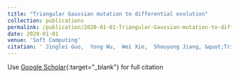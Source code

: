 ```yaml
---
title: "Triangular Gaussian mutation to differential evolution"
collection: publications
permalink: /publication/2020-01-01-Triangular-Gaussian-mutation-to-differential-evolution
date: 2020-01-01
venue: 'Soft Computing'
citation: ' Jinglei Guo,  Yong Wu,  Wei Xie,  Shouyong Jiang, &quot;Triangular Gaussian mutation to differential evolution.&quot; Soft Computing, 2020.'
---
```

Use [Google Scholar](https://scholar.google.com/scholar?q=Triangular+Gaussian+mutation+to+differential+evolution){:target="_blank"} for full citation